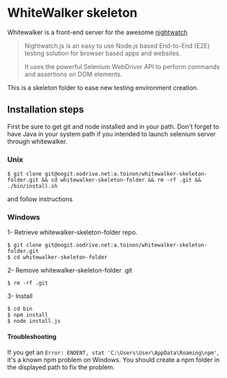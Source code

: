 # WhiteWalker skeleton

Whitewalker is a front-end server for the awesome [nightwatch](http://nightwatchjs.org/)

>Nightwatch.js is an easy to use Node.js based End-to-End (E2E) testing solution for browser based apps and websites.
>
>It uses the powerful Selenium WebDriver API to perform commands and assertions on DOM elements.

This is a skeleton folder to ease new testing environment creation.

## Installation steps
First be sure to get git and node installed and in your path.
Don't forget to have Java in your system path if you intended to launch selenium server through whitewalker.

### Unix

```
$ git clone git@oogit.oodrive.net:a.toinon/whitewalker-skeleton-folder.git && cd whitewalker-skeleton-folder && rm -rf .git && ./bin/install.sh
```
and follow instructions

### Windows

1- Retrieve whitewalker-skeleton-folder repo.
```
$ git clone git@oogit.oodrive.net:a.toinon/whitewalker-skeleton-folder.git
$ cd whitewalker-skeleton-folder
```
2- Remove whitewalker-skeleton-folder .git 
```
$ rm -rf .git 
```
3- Install
```
$ cd bin
$ npm install 
$ node install.js
```

#### Troubleshooting

If you get an ```Error: ENOENT, stat 'C:\Users\User\AppData\Roaming\npm'```, it's a known npm problem on Windows.
You should create a npm folder in the displayed path to fix the problem.